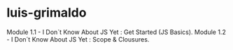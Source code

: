 # luis-grimaldo

Module 1.1 - I Don´t Know About JS Yet : Get Started (JS Basics).
Module 1.2 - I Don´t Know About JS Yet : Scope & Clousures.
